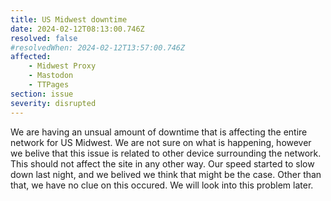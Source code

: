 ```yaml
---
title: US Midwest downtime
date: 2024-02-12T08:13:00.746Z
resolved: false
#resolvedWhen: 2024-02-12T13:57:00.746Z
affected:
    - Midwest Proxy
    - Mastodon
    - TTPages
section: issue
severity: disrupted
---
```


We are having an unsual amount of downtime that is affecting the entire network for US Midwest. We are not sure on what is happening, however we belive that this issue is related to other device surrounding the network. This should not affect the site in any other way. Our speed started to slow down last night, and we belived we think that might be the case. Other than that, we have no clue on this occured. We will look into this problem later.

